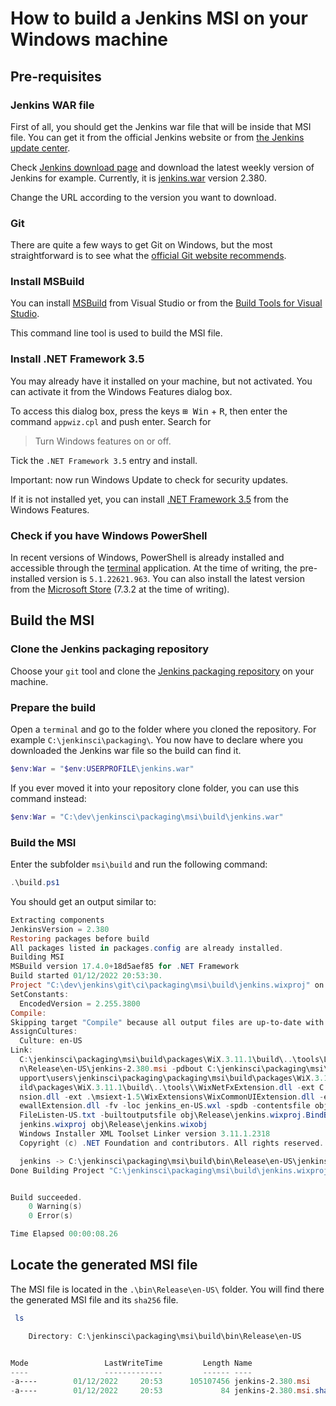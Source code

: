 # How to build a Jenkins MSI on your Windows machine

## Pre-requisites

### Jenkins WAR file

First of all, you should get the Jenkins war file that will be inside that MSI file.
You can get it from the official Jenkins website or from [the Jenkins update center](https://updates.jenkins.io/).

Check [Jenkins download page](https://www.jenkins.io/download/) and download the latest weekly version of Jenkins for example.
Currently, it is [jenkins.war](https://get.jenkins.io/war/2.380/jenkins.war) version 2.380.

Change the URL according to the version you want to download.

### Git

There are quite a few ways to get Git on Windows, but the most straightforward is to see what the [official Git website recommends](https://git-scm.com/download/win).

### Install MSBuild

You can install [MSBuild](https://aka.ms/vs/17/release/vs_BuildTools.exe) from Visual Studio or from the [Build Tools for Visual Studio](https://visualstudio.microsoft.com/downloads/#build-tools-for-visual-studio-2022).

This command line tool is used to build the MSI file.

### Install .NET Framework 3.5

You may already have it installed on your machine, but not activated.
You can activate it from the Windows Features dialog box.

To access this dialog box, press the keys <kbd>⊞ Win</kbd> + <kbd>R</kbd>, then enter the command `appwiz.cpl` and push enter.
Search for

> Turn Windows features on or off.

Tick the `.NET Framework 3.5` entry and install.

Important: now run Windows Update to check for security updates.

If it is not installed yet, you can install [.NET Framework 3.5](https://dotnet.microsoft.com/en-us/download/dotnet-framework/net35-sp1) from the Windows Features.

### Check if you have Windows PowerShell

In recent versions of Windows, PowerShell is already installed and accessible through the [terminal](https://support.microsoft.com/en-us/topic/6453ce98-da91-476f-8651-5c14d5777c20#:~:text=In%20Windows%2011%2022H2%2C%20the,an%20instance%20of%20Windows%20Terminal) application.
At the time of writing, the pre-installed version is `5.1.22621.963`.
You can also install the latest version from the [Microsoft Store](https://www.microsoft.com/en-us/p/powershell/9mz1snwt0n5d?activetab=pivot:overviewtab) (7.3.2 at the time of writing).

## Build the MSI

### Clone the Jenkins packaging repository

Choose your `git` tool and clone the [Jenkins packaging repository](https://github.com/jenkinsci/packaging.git) on your machine.

### Prepare the build

Open a `terminal` and go to the folder where you cloned the repository. For example `C:\jenkinsci\packaging\`.
You now have to declare where you downloaded the Jenkins war file so the build can find it.

```powershell
$env:War = "$env:USERPROFILE\jenkins.war"
```

If you ever moved it into your repository clone folder, you can use this command instead:

```powershell
$env:War = "C:\dev\jenkinsci\packaging\msi\build\jenkins.war"
```

### Build the MSI

Enter the subfolder `msi\build` and run the following command:

```powershell
.\build.ps1
```

You should get an output similar to:

```powershell
Extracting components
JenkinsVersion = 2.380
Restoring packages before build
All packages listed in packages.config are already installed.
Building MSI
MSBuild version 17.4.0+18d5aef85 for .NET Framework
Build started 01/12/2022 20:53:30.
Project "C:\dev\jenkins\git\ci\packaging\msi\build\jenkins.wixproj" on node 1 (default targets).
SetConstants:
  EncodedVersion = 2.255.3800
Compile:
Skipping target "Compile" because all output files are up-to-date with respect to the input files.
AssignCultures:
  Culture: en-US
Link:
  C:\jenkinsci\packaging\msi\build\packages\WiX.3.11.1\build\..\tools\Light.exe -out C:\jenkinsci\packaging\msi\build\bi
  n\Release\en-US\jenkins-2.380.msi -pdbout C:\jenkinsci\packaging\msi\build\bin\Release\en-US\jenkins-2.380.wixpdb -sw1076 -cultures:en-US -ext C:\S
  upport\users\jenkinsci\packaging\packaging\msi\build\packages\WiX.3.11.1\build\..\tools\\WixUIExtension.dll -ext C:\jenkinsci\packaging\msi\bu
  ild\packages\WiX.3.11.1\build\..\tools\\WixNetFxExtension.dll -ext C:\jenkinsci\packaging\msi\build\packages\WiX.3.11.1\build\..\tools\\WixUtilExte
  nsion.dll -ext .\msiext-1.5\WixExtensions\WixCommonUIExtension.dll -ext C:\jenkinsci\packaging\msi\build\packages\WiX.3.11.1\build\..\tools\\WixFir
  ewallExtension.dll -fv -loc jenkins_en-US.wxl -spdb -contentsfile obj\Release\jenkins.wixproj.BindContentsFileListen-US.txt -outputsfile obj\Release\jenkins.wixproj.BindOutputs
  FileListen-US.txt -builtoutputsfile obj\Release\jenkins.wixproj.BindBuiltOutputsFileListen-US.txt -wixprojectfile C:\jenkinsci\packaging\msi\build\
  jenkins.wixproj obj\Release\jenkins.wixobj
  Windows Installer XML Toolset Linker version 3.11.1.2318
  Copyright (c) .NET Foundation and contributors. All rights reserved.

  jenkins -> C:\jenkinsci\packaging\msi\build\bin\Release\en-US\jenkins-2.380.msi
Done Building Project "C:\jenkinsci\packaging\msi\build\jenkins.wixproj" (default targets).


Build succeeded.
    0 Warning(s)
    0 Error(s)

Time Elapsed 00:00:08.26
```

## Locate the generated MSI file

The MSI file is located in the `.\bin\Release\en-US\` folder.
You will find there the generated MSI file and its `sha256` file.

```powershell
 ls

    Directory: C:\jenkinsci\packaging\msi\build\bin\Release\en-US


Mode                 LastWriteTime         Length Name
----                 -------------         ------ ----
-a----        01/12/2022     20:53      105107456 jenkins-2.380.msi
-a----        01/12/2022     20:53             84 jenkins-2.380.msi.sha256
```
